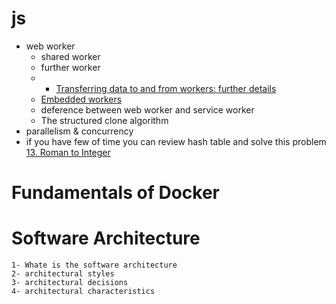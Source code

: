 # js 
- web worker  
	- shared worker 
	- further worker 
	- - [Transferring data to and from workers: further details](https://developer.mozilla.org/en-US/docs/Web/API/Web_Workers_API/Using_web_workers#transferring_data_to_and_from_workers_further_details)
	- [Embedded workers](https://developer.mozilla.org/en-US/docs/Web/API/Web_Workers_API/Using_web_workers#embedded_workers)
	- deference between web worker and service worker 
	-  The structured clone algorithm
- parallelism & concurrency
- if you have few of time you can review hash table and solve this problem [13. Roman to Integer](https://leetcode.com/problems/roman-to-integer/)
# Fundamentals of Docker
# Software Architecture
	1- Whate is the software architecture
	2- architectural styles
	3- architectural decisions
	4- architectural characteristics 

